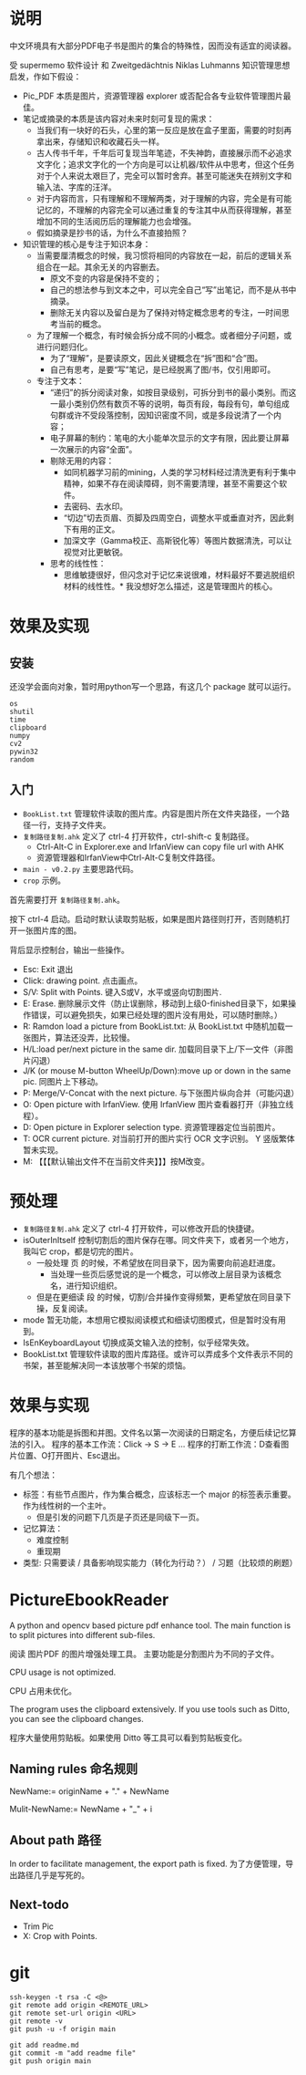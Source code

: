 # 说明
中文环境具有大部分PDF电子书是图片的集合的特殊性，因而没有适宜的阅读器。

受 supermemo 软件设计 和 Zweitgedächtnis Niklas Luhmanns 知识管理思想启发，作如下假设：

- Pic_PDF 本质是图片，资源管理器 explorer 或否配合各专业软件管理图片最佳。
- 笔记或摘录的本质是该内容对未来时刻可复现的需求：
  - 当我们有一块好的石头，心里的第一反应是放在盒子里面，需要的时刻再拿出来，存储知识和收藏石头一样。
  - 古人传书千年，千年后可复现当年笔迹，不失神韵，直接展示而不必追求文字化；追求文字化的一个方向是可以让机器/软件从中思考，但这个任务对于个人来说太艰巨了，完全可以暂时舍弃。甚至可能迷失在辨别文字和输入法、字库的汪洋。
  - 对于内容而言，只有理解和不理解两类，对于理解的内容，完全是有可能记忆的，不理解的内容完全可以通过重复的专注其中从而获得理解，甚至增加不同的生活阅历后的理解能力也会增强。
  - 假如摘录是抄书的话，为什么不直接拍照？
- 知识管理的核心是专注于知识本身：
  - 当需要厘清概念的时候，我习惯将相同的内容放在一起，前后的逻辑关系组合在一起。其余无关的内容删去。
    - 原文不变的内容是保持不变的；
	- 自己的想法参与到文本之中，可以完全自己“写”出笔记，而不是从书中摘录。
	- 删除无关内容以及留白是为了保持对特定概念思考的专注，一时间思考当前的概念。
  - 为了理解一个概念，有时候会拆分成不同的小概念。或者细分子问题，或进行问题归化。
    - 为了“理解”，是要读原文，因此关键概念在“拆”图和“合”图。
    - 自己有思考，是要“写”笔记，是已经脱离了图/书，仅引用即可。
  - 专注于文本：
    - “递归”的拆分阅读对象，如按目录级别，可拆分到书的最小类别。而这一最小类别仍然有数页不等的说明，每页有段，每段有句，单句组成句群或许不受段落控制，因知识密度不同，或是多段说清了一个内容；
	- 电子屏幕的制约：笔电的大小能单次显示的文字有限，因此要让屏幕一次展示的内容“全面”。
	- 剔除无用的内容：
	  - 如同机器学习前的mining，人类的学习材料经过清洗更有利于集中精神，如果不存在阅读障碍，则不需要清理，甚至不需要这个软件。
	  - 去密码、去水印。
	  - “切边”切去页眉、页脚及四周空白，调整水平或垂直对齐，因此剩下有用的正文。
	  - 加深文字（Gamma校正、高斯锐化等）等图片数据清洗，可以让视觉对比更敏锐。
    - 思考的线性性：
      - 思维敏捷很好，但闪念对于记忆来说很难，材料最好不要逃脱组织材料的线性性。* 我没想好怎么描述，这是管理图片的核心。

# 效果及实现

## 安装
还没学会面向对象，暂时用python写一个思路，有这几个 package 就可以运行。
```
os
shutil
time
clipboard
numpy
cv2
pywin32 
random
```

## 入门
- `BookList.txt` 管理软件读取的图片库。内容是图片所在文件夹路径，一个路径一行，支持子文件夹。
- `复制路径复制.ahk` 定义了 ctrl-4 打开软件，ctrl-shift-c 复制路径。
  - Ctrl-Alt-C in Explorer.exe and IrfanView can copy file url with AHK
  - 资源管理器和IrfanView中Ctrl-Alt-C复制文件路径。
- `main - v0.2.py` 主要思路代码。
- `crop` 示例。

首先需要打开 `复制路径复制.ahk`。

按下 ctrl-4 启动。启动时默认读取剪贴板，如果是图片路径则打开，否则随机打开一张图片库的图。

背后显示控制台，输出一些操作。

- Esc: Exit 退出
- Click: drawing point. 点击画点。
- S/V: Split with Points. 键入S或V，水平或竖向切割图片.
- E: Erase. 删除展示文件（防止误删除，移动到上级0-finished目录下，如果操作错误，可以避免损失，如果已经处理的图片没有用处，可以随时删除。）
- R: Ramdon load a picture from BookList.txt: 从 BookList.txt 中随机加载一张图片，算法还没弄，比较慢。
- H/L:load per/next picture in the same dir. 加载同目录下上/下一文件（非图片闪退）
- J/K (or mouse M-button WheelUp/Down):move up or down in the same pic. 同图片上下移动。
- P: Merge/V-Concat with the next picture. 与下张图片纵向合并（可能闪退）
- O: Open picture with IrfanView. 使用 IrfanView 图片查看器打开（非独立线程）。
- D: Open picture in Explorer selection type. 资源管理器定位当前图片。
- T: OCR current picture. 对当前打开的图片实行 OCR 文字识别。 Y 竖版繁体暂未实现。
- M: 【【【默认输出文件不在当前文件夹】】】按M改变。


# 预处理
- `复制路径复制.ahk` 定义了 ctrl-4 打开软件，可以修改开启的快捷键。
- isOuterInItself 控制切割后的图片保存在哪。同文件夹下，或者另一个地方，我叫它 crop，都是切完的图片。
  - 一般处理 页 的时候，不希望放在同目录下，因为需要向前追赶进度。
    - 当处理一些页后感觉说的是一个概念，可以修改上层目录为该概念名，进行知识组织。
  - 但是在更细读 段 的时候，切割/合并操作变得频繁，更希望放在同目录下操，反复阅读。
- mode 暂无功能，本想用它模拟阅读模式和细读切图模式，但是暂时没有用到。
- IsEnKeyboardLayout 切换成英文输入法的控制，似乎经常失效。
- BookList.txt 管理软件读取的图片库路径。或许可以弄成多个文件表示不同的书架，甚至能解决同一本该放哪个书架的烦恼。




# 效果与实现
程序的基本功能是拆图和并图。文件名以第一次阅读的日期定名，方便后续记忆算法的引入。
程序的基本工作流：Click -> S -> E ...
程序的打断工作流：D查看图片位置、O打开图片、Esc退出。

有几个想法：
- 标签：有些节点图片，作为集合概念，应该标志一个 major 的标签表示重要。作为线性树的一个主叶。
  - 但是引发的问题下几页是子页还是同级下一页。
- 记忆算法：
  - 难度控制
  - 重现期
- 类型: 只需要读 / 具备影响现实能力（转化为行动？） / 习题（比较烦的刷题）


# PictureEbookReader
A python and opencv based picture pdf enhance tool. The main function is to split pictures into different sub-files.

阅读 图片PDF 的图片增强处理工具。 主要功能是分割图片为不同的子文件。

CPU usage is not optimized.

CPU 占用未优化。

The program uses the clipboard extensively. If you use tools such as Ditto, you can see the clipboard changes.

程序大量使用剪贴板。如果使用 Ditto 等工具可以看到剪贴板变化。

## Naming rules 命名规则
NewName:= originName + "." + NewName 

Mulit-NewName:= NewName + "_" + i 

## About path 路径
In order to facilitate management, the export path is fixed.
为了方便管理，导出路径几乎是写死的。

## Next-todo
- Trim Pic
- X: Crop with Points.

# git
```
ssh-keygen -t rsa -C <@>
git remote add origin <REMOTE_URL>
git remote set-url origin <URL>
git remote -v
git push -u -f origin main

git add readme.md
git commit -m "add readme file"
git push origin main
```
